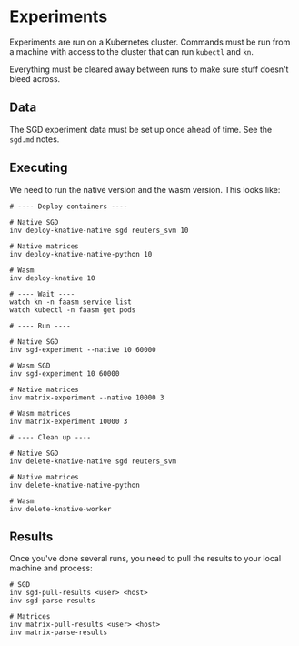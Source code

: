 # Experiments

Experiments are run on a Kubernetes cluster. Commands must be run from a machine with access to the cluster
that can run `kubectl` and `kn`.

Everything must be cleared away between runs to make sure stuff doesn't bleed across.

## Data

The SGD experiment data must be set up once ahead of time. See the `sgd.md` notes.

## Executing

We need to run the native version and the wasm version. This looks like:

```
# ---- Deploy containers ----

# Native SGD
inv deploy-knative-native sgd reuters_svm 10

# Native matrices
inv deploy-knative-native-python 10

# Wasm
inv deploy-knative 10

# ---- Wait ----
watch kn -n faasm service list
watch kubectl -n faasm get pods

# ---- Run ----

# Native SGD
inv sgd-experiment --native 10 60000

# Wasm SGD
inv sgd-experiment 10 60000

# Native matrices
inv matrix-experiment --native 10000 3

# Wasm matrices
inv matrix-experiment 10000 3

# ---- Clean up ----

# Native SGD
inv delete-knative-native sgd reuters_svm

# Native matrices
inv delete-knative-native-python

# Wasm
inv delete-knative-worker
```

## Results

Once you've done several runs, you need to pull the results to your local machine and process:

```
# SGD
inv sgd-pull-results <user> <host>
inv sgd-parse-results

# Matrices
inv matrix-pull-results <user> <host>
inv matrix-parse-results
```
